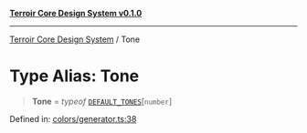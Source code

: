 [**Terroir Core Design System v0.1.0**](../README.md)

---

[Terroir Core Design System](../globals.md) / Tone

# Type Alias: Tone

> **Tone** = _typeof_ [`DEFAULT_TONES`](../variables/DEFAULT_TONES.md)\[`number`\]

Defined in: [colors/generator.ts:38](https://github.com/terroir-ds/core/blob/9691713b8c512b7d2abe808c4f7084bdfab798bf/lib/colors/generator.ts#L38)
